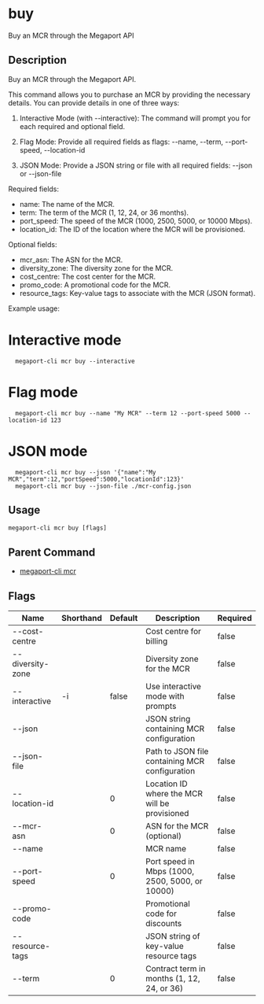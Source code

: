 # buy

Buy an MCR through the Megaport API

## Description

Buy an MCR through the Megaport API.

This command allows you to purchase an MCR by providing the necessary details.
You can provide details in one of three ways:

1. Interactive Mode (with --interactive):
   The command will prompt you for each required and optional field.

2. Flag Mode:
   Provide all required fields as flags:
   --name, --term, --port-speed, --location-id

3. JSON Mode:
   Provide a JSON string or file with all required fields:
   --json <json-string> or --json-file <path>

Required fields:
  - name: The name of the MCR.
  - term: The term of the MCR (1, 12, 24, or 36 months).
  - port_speed: The speed of the MCR (1000, 2500, 5000, or 10000 Mbps).
  - location_id: The ID of the location where the MCR will be provisioned.

Optional fields:
  - mcr_asn: The ASN for the MCR.
  - diversity_zone: The diversity zone for the MCR.
  - cost_centre: The cost center for the MCR.
  - promo_code: A promotional code for the MCR.
  - resource_tags: Key-value tags to associate with the MCR (JSON format).

Example usage:

  # Interactive mode
```
  megaport-cli mcr buy --interactive
```

  # Flag mode
```
  megaport-cli mcr buy --name "My MCR" --term 12 --port-speed 5000 --location-id 123
```

  # JSON mode
```
  megaport-cli mcr buy --json '{"name":"My MCR","term":12,"portSpeed":5000,"locationId":123}'
  megaport-cli mcr buy --json-file ./mcr-config.json
```



## Usage

```
megaport-cli mcr buy [flags]
```



## Parent Command

* [megaport-cli mcr](mcr.md)




## Flags

| Name | Shorthand | Default | Description | Required |
|------|-----------|---------|-------------|----------|
| --cost-centre |  |  | Cost centre for billing | false |
| --diversity-zone |  |  | Diversity zone for the MCR | false |
| --interactive | -i | false | Use interactive mode with prompts | false |
| --json |  |  | JSON string containing MCR configuration | false |
| --json-file |  |  | Path to JSON file containing MCR configuration | false |
| --location-id |  | 0 | Location ID where the MCR will be provisioned | false |
| --mcr-asn |  | 0 | ASN for the MCR (optional) | false |
| --name |  |  | MCR name | false |
| --port-speed |  | 0 | Port speed in Mbps (1000, 2500, 5000, or 10000) | false |
| --promo-code |  |  | Promotional code for discounts | false |
| --resource-tags |  |  | JSON string of key-value resource tags | false |
| --term |  | 0 | Contract term in months (1, 12, 24, or 36) | false |



